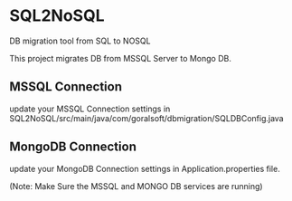 # SQL2NoSQL
DB migration tool from SQL to NOSQL

This project migrates DB from MSSQL Server to Mongo DB.

## MSSQL Connection
update your MSSQL Connection settings in SQL2NoSQL/src/main/java/com/goralsoft/dbmigration/SQLDBConfig.java

## MongoDB Connection
update your MongoDB Connection settings in Application.properties file.

(Note: Make Sure the MSSQL and MONGO DB services are running)
